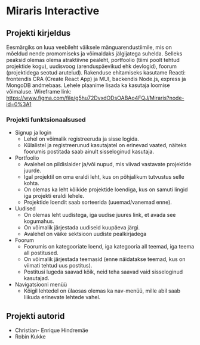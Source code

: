 # Miraris Interactive

## Projekti kirjeldus

Eesmärgiks on luua veebileht väiksele mänguarendustiimile, mis on mõeldud nende promomiseks ja võimaldaks jälgijatega suhelda. Selleks peaksid olemas olema atraktiivne pealeht, portfoolio (tiimi poolt tehtud projektide kogu), uudisvoog (arenduspäevikud ehk devlogid), foorum (projektidega seotud arutelud). Rakenduse ehitamiseks kasutame Reacti: frontendis CRA (Create React App) ja MUI, backendis Node.js, express ja MongoDB andmebaas. Lehele plaanime lisada ka kasutaja loomise võimaluse.
Wireframe link: https://www.figma.com/file/g5hu72DvxdODsOABAo4FQJ/Miraris?node-id=0%3A1

### Projekti funktsionaalsused

- Signup ja login
  - Lehel on võimalik registreeruda ja sisse logida.
  - Külalistel ja registreerunud kasutajatel on erinevad vaated, näiteks foorumis postitada saab ainult sisseloginud kasutaja.
- Portfoolio
  - Avalehel on pildislaider ja/või nupud, mis viivad vastavate projektide juurde.
  - Igal projektil on oma eraldi leht, kus on põhjalikum tutvustus selle kohta.
  - On olemas ka leht kõikide projektide loendiga, kus on samuti lingid iga projekti eraldi lehele.
  - Projektide loendit saab sorteerida (uuemad/vanemad enne).
- Uudised
  - On olemas leht uudistega, iga uudise juures link, et avada see kogumahus.
  - On võimalik järjestada uudiseid kuupäeva järgi.
  - Avalehel on väike sektsioon uudiste pealkirjadega
- Foorum
  - Foorumis on kategooriate loend, iga kategooria all teemad, iga teema all postitused.
  - On võimalik järjestada teemasid (enne näidatakse teemad, kus on viimati tehtud uus postitus).
  - Postitusi lugeda saavad kõik, neid teha saavad vaid sisseloginud kasutajad.
- Navigatsiooni menüü
  - Kõigil lehtedel on ülaosas olemas ka nav-menüü, mille abil saab liikuda erinevate lehtede vahel.

## Projekti autorid

- Christian- Enrique Hindremäe
- Robin Kukke
